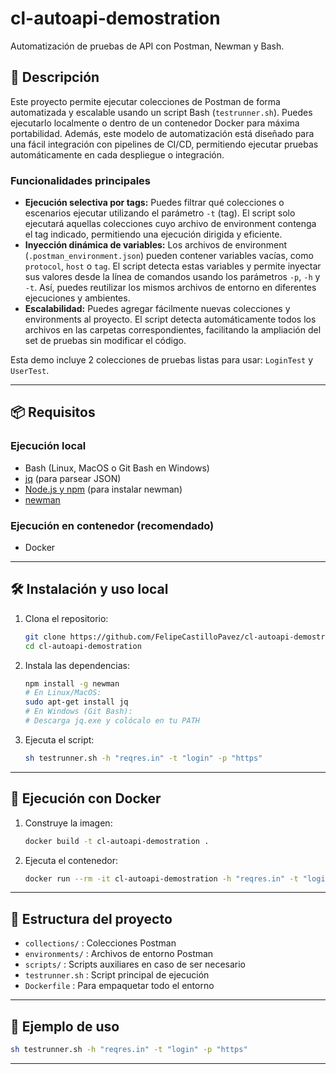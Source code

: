 # cl-autoapi-demostration

Automatización de pruebas de API con Postman, Newman y Bash.

## 🚀 Descripción

Este proyecto permite ejecutar colecciones de Postman de forma automatizada y escalable usando un script Bash (`testrunner.sh`). Puedes ejecutarlo localmente o dentro de un contenedor Docker para máxima portabilidad. Además, este modelo de automatización está diseñado para una fácil integración con pipelines de CI/CD, permitiendo ejecutar pruebas automáticamente en cada despliegue o integración.

### Funcionalidades principales

- **Ejecución selectiva por tags:** Puedes filtrar qué colecciones o escenarios ejecutar utilizando el parámetro `-t` (tag). El script solo ejecutará aquellas colecciones cuyo archivo de environment contenga el tag indicado, permitiendo una ejecución dirigida y eficiente.
- **Inyección dinámica de variables:** Los archivos de environment (`.postman_environment.json`) pueden contener variables vacías, como `protocol`, `host` o `tag`. El script detecta estas variables y permite inyectar sus valores desde la línea de comandos usando los parámetros `-p`, `-h` y `-t`. Así, puedes reutilizar los mismos archivos de entorno en diferentes ejecuciones y ambientes.
- **Escalabilidad:** Puedes agregar fácilmente nuevas colecciones y environments al proyecto. El script detecta automáticamente todos los archivos en las carpetas correspondientes, facilitando la ampliación del set de pruebas sin modificar el código.

Esta demo incluye 2 colecciones de pruebas listas para usar: `LoginTest` y `UserTest`.

---

## 📦 Requisitos

### Ejecución local
- Bash (Linux, MacOS o Git Bash en Windows)
- [jq](https://stedolan.github.io/jq/) (para parsear JSON)
- [Node.js y npm](https://nodejs.org/) (para instalar newman)
- [newman](https://www.npmjs.com/package/newman)

### Ejecución en contenedor (recomendado)
- Docker

---

## 🛠️ Instalación y uso local

1. Clona el repositorio:
   ```sh
   git clone https://github.com/FelipeCastilloPavez/cl-autoapi-demostration.git
   cd cl-autoapi-demostration
   ```
2. Instala las dependencias:
   ```sh
   npm install -g newman
   # En Linux/MacOS:
   sudo apt-get install jq
   # En Windows (Git Bash):
   # Descarga jq.exe y colócalo en tu PATH
   ```
3. Ejecuta el script:
   ```sh
   sh testrunner.sh -h "reqres.in" -t "login" -p "https"
   ```

---

## 🐳 Ejecución con Docker

1. Construye la imagen:
   ```sh
   docker build -t cl-autoapi-demostration .
   ```
2. Ejecuta el contenedor:
   ```sh
   docker run --rm -it cl-autoapi-demostration -h "reqres.in" -t "login" -p "https"
   ```

---

## 📂 Estructura del proyecto

- `collections/` : Colecciones Postman
- `environments/` : Archivos de entorno Postman
- `scripts/` : Scripts auxiliares en caso de ser necesario
- `testrunner.sh` : Script principal de ejecución
- `Dockerfile` : Para empaquetar todo el entorno

---

## 📝 Ejemplo de uso

```sh
sh testrunner.sh -h "reqres.in" -t "login" -p "https"
```

---

